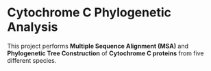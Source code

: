 # Cytochrome C Phylogenetic Analysis

This project performs **Multiple Sequence Alignment (MSA)** and **Phylogenetic Tree Construction** of **Cytochrome C proteins** from five different species.
